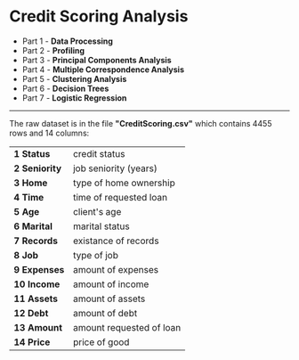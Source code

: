 Credit Scoring Analysis
=============
* Part 1 - **Data Processing**
* Part 2 - **Profiling**
* Part 3 - **Principal Components Analysis**
* Part 4 - **Multiple Correspondence Analysis**
* Part 5 - **Clustering Analysis**
* Part 6 - **Decision Trees**
* Part 7 - **Logistic Regression**

------------
The raw dataset is in the file **"CreditScoring.csv"** which contains 4455 rows and 14 columns:

<table>
<tbody>
<tr><td><b>1  Status</b></td> <td>credit status</td></tr>
<tr><td><b>2  Seniority</b></td> <td>job seniority (years)</td></tr>
<tr><td><b>3  Home</b></td> <td>type of home ownership</td></tr>
<tr><td><b>4  Time</b></td> <td>time of requested loan</td></tr>
<tr><td><b>5  Age</b></td> <td>client's age </td></tr>
<tr><td><b>6  Marital</b></td> <td>marital status </td></tr>
<tr><td><b>7  Records</b></td> <td>existance of records</td></tr>
<tr><td><b>8  Job</b></td> <td>type of job</td></tr>
<tr><td><b>9  Expenses</b></td> <td> amount of expenses</td></tr>
<tr><td><b>10 Income</b></td> <td> amount of income</td></tr>
<tr><td><b>11 Assets</b></td> <td> amount of assets</td></tr>
<tr><td><b>12 Debt</b></td> <td> amount of debt</td></tr>
<tr><td><b>13 Amount</b></td> <td> amount requested of loan</td></tr>
<tr><td><b>14 Price</b></td> <td> price of good</td></tr>
</tbody>
</table>
